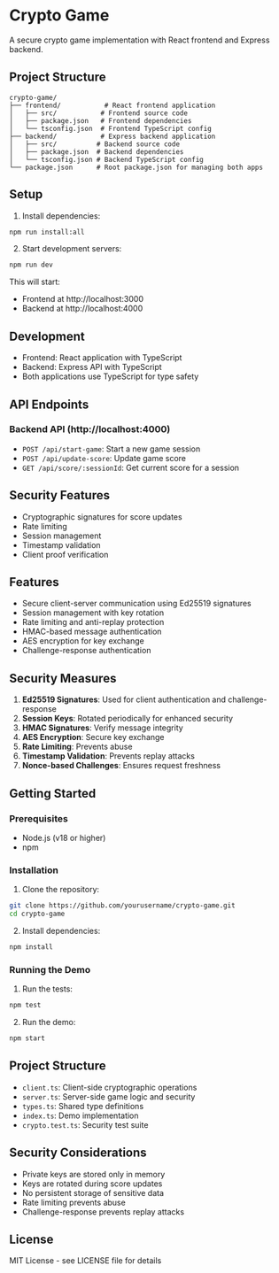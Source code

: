 # Crypto Game

A secure crypto game implementation with React frontend and Express backend.

## Project Structure

```
crypto-game/
├── frontend/           # React frontend application
│   ├── src/           # Frontend source code
│   ├── package.json   # Frontend dependencies
│   └── tsconfig.json  # Frontend TypeScript config
├── backend/           # Express backend application
│   ├── src/          # Backend source code
│   ├── package.json  # Backend dependencies
│   └── tsconfig.json # Backend TypeScript config
└── package.json      # Root package.json for managing both apps
```

## Setup

1. Install dependencies:
```bash
npm run install:all
```

2. Start development servers:
```bash
npm run dev
```

This will start:
- Frontend at http://localhost:3000
- Backend at http://localhost:4000

## Development

- Frontend: React application with TypeScript
- Backend: Express API with TypeScript
- Both applications use TypeScript for type safety

## API Endpoints

### Backend API (http://localhost:4000)

- `POST /api/start-game`: Start a new game session
- `POST /api/update-score`: Update game score
- `GET /api/score/:sessionId`: Get current score for a session

## Security Features

- Cryptographic signatures for score updates
- Rate limiting
- Session management
- Timestamp validation
- Client proof verification

## Features

- Secure client-server communication using Ed25519 signatures
- Session management with key rotation
- Rate limiting and anti-replay protection
- HMAC-based message authentication
- AES encryption for key exchange
- Challenge-response authentication

## Security Measures

1. **Ed25519 Signatures**: Used for client authentication and challenge-response
2. **Session Keys**: Rotated periodically for enhanced security
3. **HMAC Signatures**: Verify message integrity
4. **AES Encryption**: Secure key exchange
5. **Rate Limiting**: Prevents abuse
6. **Timestamp Validation**: Prevents replay attacks
7. **Nonce-based Challenges**: Ensures request freshness

## Getting Started

### Prerequisites

- Node.js (v18 or higher)
- npm

### Installation

1. Clone the repository:
```bash
git clone https://github.com/yourusername/crypto-game.git
cd crypto-game
```

2. Install dependencies:
```bash
npm install
```

### Running the Demo

1. Run the tests:
```bash
npm test
```

2. Run the demo:
```bash
npm start
```

## Project Structure

- `client.ts`: Client-side cryptographic operations
- `server.ts`: Server-side game logic and security
- `types.ts`: Shared type definitions
- `index.ts`: Demo implementation
- `crypto.test.ts`: Security test suite

## Security Considerations

- Private keys are stored only in memory
- Keys are rotated during score updates
- No persistent storage of sensitive data
- Rate limiting prevents abuse
- Challenge-response prevents replay attacks

## License

MIT License - see LICENSE file for details 